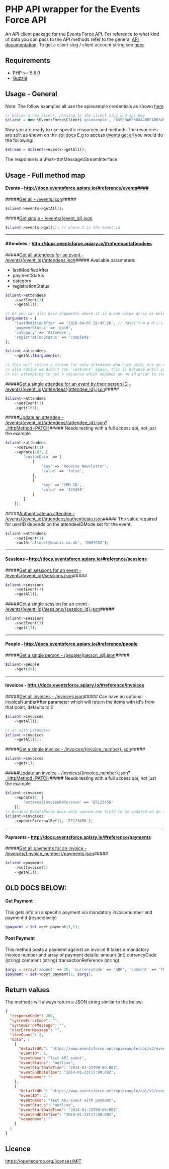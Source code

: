 PHP API wrapper for the Events Force API
======

An API client package for the Events Force API.
For reference to what kind of data you can pass to the API methods refer to the general [API documentation](http://docs.eventsforce.apiary.io/#reference).
To get a client slug / client account string see [here](http://docs.eventsforce.apiary.io/#introduction/url)

Requirements
------

* PHP >= 5.5.0
* [Guzzle](https://github.com/guzzle/guzzle)


Usage - General
------

Note: The follow examples all use the apiexample credentials as shown [here](http://docs.eventsforce.apiary.io/#introduction/example-data)

```php
// Define a new client, passing in the client slug and api key
$client = new \EventsForce\Client('apiexample', '035E0A65508A4D8FAB63A983F36ACCAC');
```

Now you are ready to use specific resources and methods
The resources are split as shown on the [api docs](http://docs.eventsforce.apiary.io/#introduction/url)
E.g to access [events get all](http://docs.eventsforce.apiary.io/#reference/events/eventsjson/get) you would do the following:

```php
$stream = $client->events->getAll();
```

The response is a \Psr\Http\Message\StreamInterface

Usage - Full method map
------

#### Events - http://docs.eventsforce.apiary.io/#reference/events####

#####[Get all - /events.json](http://docs.eventsforce.apiary.io/#reference/events/eventsjson/get)#####
```php
$client->events->getAll();
```

#####[Get single - /events/{event_id}.json](http://docs.eventsforce.apiary.io/#reference/events/eventseventidjson/get)
```php
$client->events->get(2); // where 2 is the event id
```

------

#### Attendees - http://docs.eventsforce.apiary.io/#reference/attendees ####

#####[Get all attendees for an event - /events/{event_id}/attendees.json](http://docs.eventsforce.apiary.io/#reference/attendees/eventseventidattendeesjsonlastmodifiedafterpaymentstatuscategoryregistrationstatus/get)#####
Available parameters:
* lastModifiedAfter
* paymentStatus
* category
* registrationStatus

```php
$client->attendees
    ->setEvent(2)
    ->getAll();

// Or you can also pass arguments where it is a key value array as below
$arguments = [
    'lastModifiedAfter' => '2016-04-07 19:43:26', // date('Y-m-d H:i:s');
    'paymentStatus' => 'paid',
    'category' => 'Attendee',
    'registrationStatus' => 'complete'
];

$client->attendees
    ->getAll($arguments);

// this will return a stream for only attendees who have paid, are an Attendee, they have completed their registration and they were last modified after 2016-04-07 19:43:26
// also notice we didn't run 'setEvent' again, this is because until you set an event again it will use the previously set one
// nb: attempting to get a resource which depends on an id prior to setting it will throw an exception
```

#####[Get a single attendee for an event by their person ID - /events/{event_id}/attendees/{attendee_id}.json](http://docs.eventsforce.apiary.io/#reference/attendees/eventseventidattendeespersonidjson/get)#####
```php
$client->attendees
    ->setEvent(1)
    ->get(103);
```

#####[Update an attendee - /events/{event_id}/attendees/{attendee_id}.json?_HttpMethod=PATCH](http://docs.eventsforce.apiary.io/#reference/attendees/eventseventidattendeespersonidjsonhttpmethodpatch/post)#####
Needs testing with a full access api, not just the example
```php
$client->attendees
    ->setEvent(1)
    ->update(103, [
        'customData' => [
            [
                'key' => 'Receive Newsletter',
                'value' => 'false',
            ],
            [
                'key' => 'CRM ID',
                'value' => '123456'
            ]
        ]
    ]);
```

#####[Authenticate an attendee - /events/{event_id}/attendees/authenticate.json](http://docs.eventsforce.apiary.io/#reference/attendees/eventseventidattendeesauthenticatejson/post)#####
The value required for userID depends on the attendeeIDMode set for the event.
```php
$client->attendees
    ->setEvent(1)
    ->auth('aliquet@mauris.co.uk', 'DWS7C6Z');
```


------

#### Sessions - http://docs.eventsforce.apiary.io/#reference/sessions ####

#####[Get all sessions for an event - /events/{event_id}/sessions.json](http://docs.eventsforce.apiary.io/#reference/sessions/eventseventidsessionsjson/get)#####
```php
$client->sessions
    ->setEvent(3)
    ->getAll();
```

#####[Get a single session for an event - /events/{event_id}/sessions/{session_id}.json](http://docs.eventsforce.apiary.io/#reference/sessions/eventseventidsessionssessionidjson/get)#####
```php
$client->sessions
    ->setEvent(3)
    ->get(17);
```

------

#### People - http://docs.eventsforce.apiary.io/#reference/people ####

#####[Get a single person - /people/{person_id}.json](http://docs.eventsforce.apiary.io/#reference/people/get)#####
```php
$client->people
    ->get(99);
```

------

#### Invoices - http://docs.eventsforce.apiary.io/#reference/invoices ####

#####[Get all invoices - /invoices.json](http://docs.eventsforce.apiary.io/#reference/invoices/invoicesjsoninvoicenumberafter/get)#####
Can have an optional invoiceNumberAfter parameter which will return the items with id's from that point, defaults to 0
```php
$client->invoices
    ->getAll();

// or with parameter
$client->invoices
    ->getAll(1);
```

#####[Get a single invoice - /invoices/{invoice_number}.json](http://docs.eventsforce.apiary.io/#reference/invoices/invoicesinvoicenumberjson/get)#####
```php
$client->invoices
    ->get(1);
```

#####[Update an invoice - /invoices/{invoice_number}.json?_HttpMethod=PATCH](http://docs.eventsforce.apiary.io/#reference/invoices/invoicesinvoicenumberjson/post)#####
Needs testing with a full access api, not just the example
```php
$client->invoices
    ->update(1, [
        'externalInvoiceReference' => 'EF123456'
    ]);
// Because EventsForce have only opened one field to be updated on an invoice this method has a helper as below:
$client->invoices
    ->updateExternalRef(1, 'EF123456');
```

------

#### Payments - http://docs.eventsforce.apiary.io/#reference/payments ####

#####[Get all payments for an invoice - /invoices/{invoice_number}/payments.json](http://docs.eventsforce.apiary.io/#reference/payments/invoicesinvoicenumberpaymentsjson/get)#####
```php
$client->payments
    ->setInvoice(2)
    ->getAll();
```



OLD DOCS BELOW:
-----


#### Get Payment
This gets info on a specific payment via mandatory invoicenumber and paymentid (respectively)

``` php
$payment = $ef->get_payment(1,1);
```

#### Post Payment
This method posts a payment against an invoice
It takes a mandatory invoice number and array of payment details:
amount (int)
currencyCode (string)
comment (string)
transactionReference (string)

``` php
$args = array('amount' => 20, 'currencyCode' => 'GBP', 'comment' => 'This is some money', 'transactionReference' => 'test1');
$payment = $ef->post_payment(1, $args);
```



Return values
------

The methods will always return a JSON string similar to the below:

``` JSON
{
  "responseCode": 200,
  "systemErrorCode": "",
  "systemErrorMessage": "",
  "userErrorMessage": "",
  "itemCount": 2,
  "data": [
    {
      "detailsURL": "https://www.eventsforce.net/apiexample/api/v2/events/1.json",
      "eventID": 1,
      "eventName": "Test API event",
      "eventStatus": "notlive",
      "eventStartDateTime": "2014-01-23T09:00:00Z",
      "eventEndDateTime": "2014-01-23T17:00:00Z",
      "venueName": ""
    },
    {
      "detailsURL": "https://www.eventsforce.net/apiexample/api/v2/events/2.json",
      "eventID": 2,
      "eventName": "Test API event with payment",
      "eventStatus": "notlive",
      "eventStartDateTime": "2014-01-23T09:00:00Z",
      "eventEndDateTime": "2014-01-23T17:00:00Z",
      "venueName": ""
    }
  ]
}
```


Licence
------

https://opensource.org/licenses/MIT
